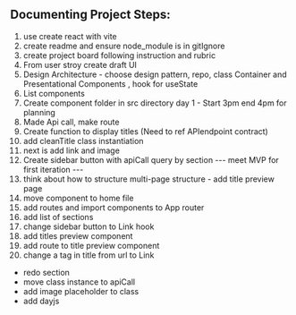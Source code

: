 ## Documenting Project Steps:

1. use create react with vite
2. create readme and ensure node_module is in gitIgnore
3. create project board following instruction and rubric
4. From user stroy create draft UI
5. Design Architecture - choose design pattern, repo, class Container and Presentational Components , hook for useState
6. List components
7. Create component folder in src directory
   day 1 - Start 3pm end 4pm for planning
8. Made Api call, make route
9. Create function to display titles (Need to ref APIendpoint contract)
10. add cleanTitle class instantiation
11. next is add link and image
12. Create sidebar button with apiCall query by section
    --- meet MVP for first iteration ---
13. think about how to structure multi-page structure - add title preview page
14. move component to home file
15. add routes and import components to App router
16. add list of sections
17. change sidebar button to Link hook
18. add titles preview component
19. add route to title preview component
20. change a tag in title from url to Link

- redo section
- move class instance to apiCall
- add image placeholder to class
- add dayjs
